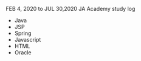 FEB 4, 2020 to JUL 30,2020 JA Academy study log

* Java
* JSP
* Spring
* Javascript
* HTML
* Oracle
